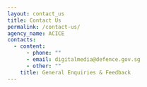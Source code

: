 ```yaml
---
layout: contact_us
title: Contact Us
permalink: /contact-us/
agency_name: ACICE
contacts:
  - content:
      - phone: ""
      - email: digitalmedia@defence.gov.sg
      - other: ""
    title: General Enquiries & Feedback
---
```

